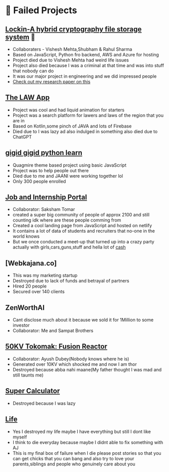 # 🧪 Failed Projects

## [Lockin-A hybrid cryptography file storage system](https://drive.google.com/drive/folders/1jj9AQT7A0Lc1Jo7cLLIQdDCbJX2FmSG_?usp=sharing) 🔗
- Collaboraters - Vishesh Mehta,Shubham & Rahul Sharma
- Based on JavaScript, Python fro backend, AWS and Azure for hosting
- Project died due to Vishesh Mehta had weird life issues 
- Project also died because I was a criminal at that time and was into stuff that nobody can do
- It was our major project in engineering and we did impressed people 
- [Check out my research paper on this](https://www.researchgate.net/publication/368376531_Implementing_Cryptographic_Techniques_in_Storage_Area_Network_with_respect_to_QoS)

## [The LAW App](https://www.figma.com/design/MraRl05EY0ARvrW8l3fZiN/Law-App-Design) 
- Project was cool and had liquid animation for starters 
- Project was a search platform for lawers and laws of the region that you are in 
- Based on Kotlin,some pinch of JAVA and lots of Firebase 
- Died due to I was lazy ad also indulged in something also died due to ChatGPT

## [gigid gigid python learn](https://github.com/ekasnh/Python-Projects)
- Quagmire theme based project using basic JavaScript
- Project was to help people out there
- Died due to me and JAANI were working together lol
- Only 300 people enrolled

## [Job and Internship Portal](https://fresherjobhelper.netlify.app/)
- Collaborator: Saksham Tomar  
- created a super big community of people of approx 2100 and still counting idk where are these people comming from
- Created a cool landing page from JavaScript and hosted on netlify
- It contains a lot of data of students and recruiters that no-one in the world knows 
- But we once conducted a meet-up that turned up into a crazy party actually with girls,cars,guns,stuff and hella lot of [cash](https://drive.google.com/drive/folders/1jj9AQT7A0Lc1Jo7cLLIQdDCbJX2FmSG_?usp=sharing)

## [Webkajana.co]
- This was my marketing startup
- Destroyed due to lack of funds and betrayal of partners
- Hired 20 people 
- Secured over 140 clients 

## ZenWorthAI
- Cant disclose much about it because we sold it for 1Million to some investor
- Collaborator: Me and Sampat Brothers

## [50KV Tokomak: Fusion Reactor](https://en.wikipedia.org/wiki/Fusion_power)
- Collaborator: Ayush Dubey(Nobody knows where he is)
- Generated over 10KV which shocked me and now I am thor 
- Destroyed because abba nahi maane(My father thought I was mad and still taunts me)

## [Super Calculator](https://github.com/ekasnh/Calculator-app)
- Destroyed because I was lazy

## [Life]()
- Yes I destroyed my life maybe I have everything but still I dont like myself 
- I think to die everyday because maybe I didnt able to fix something with AJ
- This is my final box of failure when I die please post stories so that you can get chicks that you can bang and also try to love your parents,siblings and people who genuinely care about you